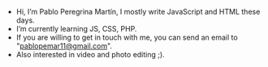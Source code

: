 - Hi, I’m Pablo Peregrina Martín, I mostly write JavaScript and HTML these days.
- I’m currently learning JS, CSS, PHP.
- If you are willing to get in touch with me, you can send an email to "pablopemar11@gmail.com".
- Also interested in video and photo editing ;).
